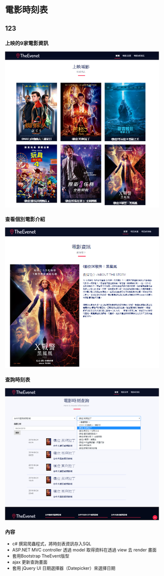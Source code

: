 # 電影時刻表
## 123

### 上映的9家電影資訊
![](https://github.com/npcenthusiasm/MovieCrawler/blob/master/Movie1.png)
### 查看個別電影介紹
![](https://github.com/npcenthusiasm/MovieCrawler/blob/master/Movie3.png)
### 查詢時刻表
![](https://github.com/npcenthusiasm/MovieCrawler/blob/master/Movie2.png)

### 內容
- c# 撰寫爬蟲程式，將時刻表資訊存入SQL
- ASP.NET MVC controller 透過 model 取得資料在透過 view 去 render 畫面 
- 套用Bootstrap TheEvent版型
- ajax 更新查詢畫面
- 套用 jQuery UI 日期選擇器（Datepicker）來選擇日期
